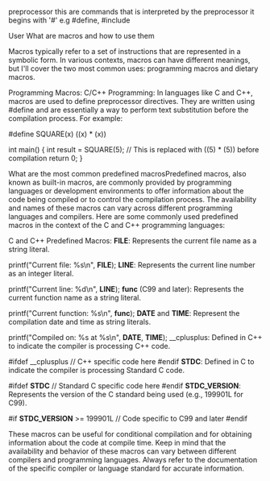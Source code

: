 preprocessor this are commands that is interpreted by the preprocessor
it begins with '#'
e.g #define, #include


User
What are macros and how to use them

Macros typically refer to a set of instructions that are represented in a symbolic form. In various contexts, macros can have different meanings, but I'll cover the two most common uses: programming macros and dietary macros.

Programming Macros:
C/C++ Programming:
In languages like C and C++, macros are used to define preprocessor directives. They are written using #define and are essentially a way to perform text substitution before the compilation process. For example:


#define SQUARE(x) ((x) * (x))

int main() {
    int result = SQUARE(5);  // This is replaced with ((5) * (5)) before compilation
    return 0;
}


What are the most common predefined macrosPredefined macros, also known as built-in macros, are commonly provided by programming languages or development environments to offer information about the code being compiled or to control the compilation process. The availability and names of these macros can vary across different programming languages and compilers. Here are some commonly used predefined macros in the context of the C and C++ programming languages:

C and C++ Predefined Macros:
__FILE__:
Represents the current file name as a string literal.


printf("Current file: %s\n", __FILE__);
__LINE__:
Represents the current line number as an integer literal.


printf("Current line: %d\n", __LINE__);
__func__ (C99 and later):
Represents the current function name as a string literal.


printf("Current function: %s\n", __func__);
__DATE__ and __TIME__:
Represent the compilation date and time as string literals.


printf("Compiled on: %s at %s\n", __DATE__, __TIME__);
__cplusplus:
Defined in C++ to indicate the compiler is processing C++ code.


#ifdef __cplusplus
// C++ specific code here
#endif
__STDC__:
Defined in C to indicate the compiler is processing Standard C code.


#ifdef __STDC__
// Standard C specific code here
#endif
__STDC_VERSION__:
Represents the version of the C standard being used (e.g., 199901L for C99).


#if __STDC_VERSION__ >= 199901L
// Code specific to C99 and later
#endif

These macros can be useful for conditional compilation and for obtaining information about the code at compile time. Keep in mind that the availability and behavior of these macros can vary between different compilers and programming languages. Always refer to the documentation of the specific compiler or language standard for accurate information.

